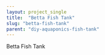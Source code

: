 ```yaml
---
layout: project_single
title:  "Betta Fish Tank"
slug: "betta-fish-tank"
parent: "diy-aquaponics-fish-tank"
---
```

Betta Fish Tank
